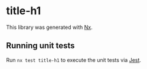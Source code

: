 # title-h1

This library was generated with [Nx](https://nx.dev).

## Running unit tests

Run `nx test title-h1` to execute the unit tests via [Jest](https://jestjs.io).

